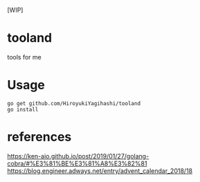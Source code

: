 [WIP]
# tooland
tools for me

# Usage
```
go get github.com/HiroyukiYagihashi/tooland
go install
```

# references
https://ken-aio.github.io/post/2019/01/27/golang-cobra/#%E3%81%BE%E3%81%A8%E3%82%81
https://blog.engineer.adways.net/entry/advent_calendar_2018/18
